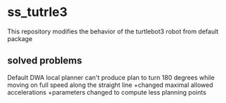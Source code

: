 # ss_tutrle3
This repository modifies the behavior of the turtlebot3 robot from default package

## solved problems
Default DWA local planner can't produce plan to turn 180 degrees while moving on full speed along the straight line
+changed maximal allowed accelerations
+parameters changed to compute less planning points
